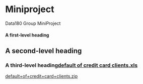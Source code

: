 # Miniproject
Data180 Group MiniProject
#### A first-level heading
## A second-level heading
### A third-level heading[default of credit card clients.xls](https://github.com/user-attachments/files/18046151/default.of.credit.card.clients.xls)
[default+of+credit+card+clients.zip](https://github.com/user-attachments/files/18046153/default%2Bof%2Bcredit%2Bcard%2Bclients.zip)
